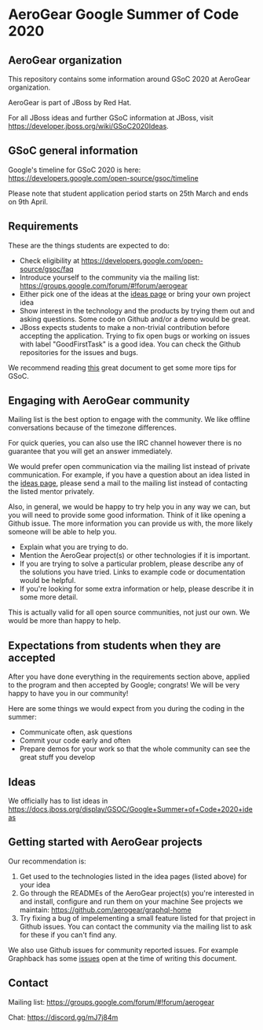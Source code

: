 AeroGear Google Summer of Code 2020
===================================


## AeroGear organization

This repository contains some information around GSoC 2020 at AeroGear organization.

AeroGear is part of JBoss by Red Hat.

For all JBoss ideas and further GSoC information at JBoss, visit <https://developer.jboss.org/wiki/GSoC2020Ideas>.


## GSoC general information

Google's timeline for GSoC 2020 is here: <https://developers.google.com/open-source/gsoc/timeline>

Please note that student application period starts on 25th March and ends on 9th April.

## Requirements

These are the things students are expected to do:

* Check eligibility at <https://developers.google.com/open-source/gsoc/faq>
* Introduce yourself to the community via the mailing list: <https://groups.google.com/forum/#!forum/aerogear>
* Either pick one of the ideas at the [ideas page](https://developer.jboss.org/wiki/GSoC2019Ideas) or bring your own project idea
* Show interest in the technology and the products by trying them out and asking questions. Some code on Github and/or a demo would be great.
* JBoss expects students to make a non-trivial contribution before accepting the application. Trying to fix open bugs or working on issues 
  with label "GoodFirstTask" is a good idea. You can check the Github repositories for the issues and bugs.
  
We recommend reading [this](https://medium.com/@i.oleks/how-to-apply-for-google-summer-of-code-95c1bfcd41a5) great document to get some more 
tips for GSoC. 

## Engaging with AeroGear community

Mailing list is the best option to engage with the community. We like offline conversations because of the timezone differences.

For quick queries, you can also use the IRC channel however there is no guarantee that you will get an answer immediately.

We would prefer open communication via the mailing list instead of private communication. For example, if you have a question about an idea
listed in the [ideas page](https://developer.jboss.org/wiki/GSoC2020Ideas), please send a mail to the mailing list instead of contacting the listed mentor privately.

Also, in general, we would be happy to try help you in any way we can, but you will need to provide some good information. Think of it like opening a 
Github issue. The more information you can provide us with, the more likely someone will be able to help you. 

* Explain what you are trying to do.
* Mention the AeroGear project(s) or other technologies if it is important.
* If you are trying to solve a particular problem, please describe any of the solutions you have tried. Links to example code or documentation would be helpful.
* If you're looking for some extra information or help, please describe it in some more detail.

This is actually valid for all open source communities, not just our own. We would be more than happy to help.

## Expectations from students when they are accepted

After you have done everything in the requirements section above, applied to the program and then accepted by Google; congrats!
We will be very happy to have you in our community!

Here are some things we would expect from you during the coding in the summer:
* Communicate often, ask questions
* Commit your code early and often
* Prepare demos for your work so that the whole community can see the great stuff you develop

## Ideas

We officially has to list ideas in https://docs.jboss.org/display/GSOC/Google+Summer+of+Code+2020+ideas

## Getting started with AeroGear projects

Our recommendation is:

1. Get used to the technologies listed in the idea pages (listed above) for your idea
2. Go through the READMEs of the AeroGear project(s) you're interested in and install, configure and run them on your machine
See projects we maintain: https://github.com/aerogear/graphql-home
3. Try fixing a bug of impelementing a small feature listed for that project in Github issues. You can contact the 
   community via the mailing list to ask for these if you can't find any. 

We also use Github issues for community reported issues. For example Graphback has some [issues](https://github.com/aerogear/graphback/issues?q=is%3Aissue+is%3Aopen+sort%3Aupdated-desc+label%3A%22good+first+issue%22) open at the time of writing this document. 

## Contact

Mailing list: <https://groups.google.com/forum/#!forum/aerogear>

Chat: https://discord.gg/mJ7j84m

